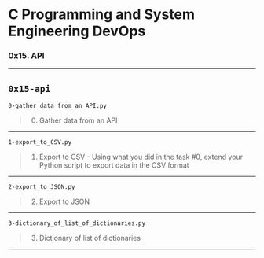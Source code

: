 # C Programming and System Engineering DevOps
### 0x15. API
---
`0x15-api`
---
`0-gather_data_from_an_API.py`
> 0. Gather data from an API
---
`1-export_to_CSV.py`
> 1. Export to CSV - Using what you did in the task #0, extend your Python script to export data in the CSV format
---
`2-export_to_JSON.py`
> 2. Export to JSON
---
`3-dictionary_of_list_of_dictionaries.py`
> 3. Dictionary of list of dictionaries
---
